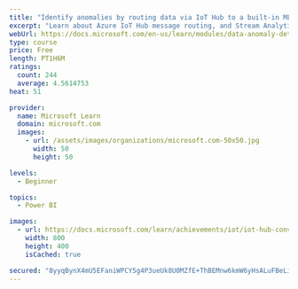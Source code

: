 ```yaml
---
title: "Identify anomalies by routing data via IoT Hub to a built-in ML model in Azure Stream Analytics"
excerpt: "Learn about Azure IoT Hub message routing, and Stream Analytics anomaly detection. Start by creating an app that simulates issues with conveyor belt vibration. Then, use the Azure portal to route all the data for archiving in blob storage. Finish by routing the vibration data to anomaly detection, using a built-in ML model."
webUrl: https://docs.microsoft.com/en-us/learn/modules/data-anomaly-detection-using-azure-iot-hub/
type: course
price: Free
length: PT1H6M
ratings:
  count: 244
  average: 4.5614753
heat: 51

provider:
  name: Microsoft Learn
  domain: microsoft.com
  images:
    - url: /assets/images/organizations/microsoft.com-50x50.jpg
      width: 50
      height: 50

levels:
  - Beginner

topics:
  - Power BI

images:
  - url: https://docs.microsoft.com/learn/achievements/iot/iot-hub-conveyor-belt-vibration-detection-social.png
    width: 800
    height: 400
    isCached: true

secured: "8yyqBynX4mU5EFaniWPCY5g4P3ueUk8U0MZfE+ThBEMnw6kmW6yHsALuFBeLiHIQSf+TfjzVwFmECMN/bC/RDflFL/3GRUKkpS7bXT5/prpMHGRn5foErN86bwytwT7iIoe5LLOdbdiHIKVX9qtKUIN1ikYkVwsMKheGl/I42UCZVs4dBB15UC+EoghSw54sPlTLP014C1v1PAEY/BBNy4jdEKTc7ohm54nIdbD9BMIMmwga5ca7W4aeA7xdVfBIkUDVfHwvSQdcFydarakVuY1v5UwkRhuuJak2oesYGZ/JbhdEMljoQm/Eqjxd8wlpBQbVtHlxil/+i7+k05Xxy6amoNfqVCOYMcQqrK55b/dYTpIK7PGLCVS5W02bJ+4T1MUhjLWyZe8bY46H+9D9LqyWjRtKdjWGZfKAZ8GMEQM=;5Oo9f5A6sTY2iQGmEcrWCg=="
---
```


